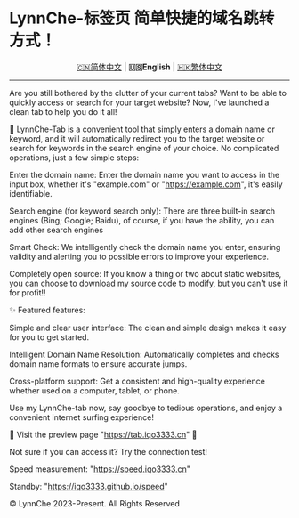 # LynnChe-标签页  简单快捷的域名跳转方式！ 

<p align="center" class="language" title="Language selection 语言选择">
  <a href="README.md">🇨🇳简体中文</a> | 
    <b>🇺🇸English</b> | 
  <a href="README_zh_hk.md">🇭🇰繁体中文</a> 
</p>
<hr>
Are you still bothered by the clutter of your current tabs? Want to be able to quickly access or search for your target website? Now, I've launched a clean tab to help you do it all!

🔗 LynnChe-Tab is a convenient tool that simply enters a domain name or keyword, and it will automatically redirect you to the target website or search for keywords in the search engine of your choice. No complicated operations, just a few simple steps:

Enter the domain name: Enter the domain name you want to access in the input box, whether it's "example.com" or "https://example.com", it's easily identifiable.

Search engine (for keyword search only): There are three built-in search engines (Bing; Google; Baidu), of course, if you have the ability, you can add other search engines

Smart Check: We intelligently check the domain name you enter, ensuring validity and alerting you to possible errors to improve your experience.

Completely open source: If you know a thing or two about static websites, you can choose to download my source code to modify, but you can't use it for profit!!

✨ Featured features:

Simple and clear user interface: The clean and simple design makes it easy for you to get started.

Intelligent Domain Name Resolution: Automatically completes and checks domain name formats to ensure accurate jumps.

Cross-platform support: Get a consistent and high-quality experience whether used on a computer, tablet, or phone.

Use my LynnChe-tab now, say goodbye to tedious operations, and enjoy a convenient internet surfing experience!

📌 Visit the preview page "https://tab.iqo3333.cn" 🔗

Not sure if you can access it? Try the connection test!

Speed measurement: "https://speed.iqo3333.cn"

Standby: "https://iqo3333.github.io/speed"

© LynnChe 2023-Present. All Rights Reserved
